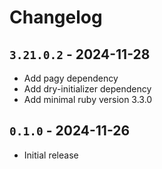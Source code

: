 # Changelog

## `3.21.0.2` - 2024-11-28

- Add pagy dependency
- Add dry-initializer dependency
- Add minimal ruby version 3.3.0

## `0.1.0` - 2024-11-26

- Initial release

